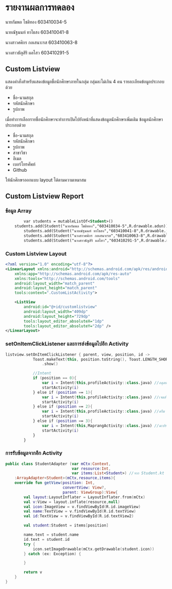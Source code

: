 # รายงานผลการทดลอง

นายกัมพล โชติทอง 603410034-5

นายณัฐนนท์ ทาไธสง 603410041-8

นางสาวศศิกร กอเสนาะรส 603410063-8

นางสาวธัญสิริ ผลไสว 603410291-5

## Custom Listview

แสดงคำสั่งสำหรับแสดงข้อมูลชื่อนักศึกษาภายในกลุ่ม กลุ่มละไม่เกิน 4 คน รายละเอียดข้อมูลประกอบด้วย

- ชื่อ-นามสกุล
- รหัสนักศึกษา
- รูปภาพ

เมื่อทำการเลือกรายชื่อนักศึกษาจะทำการเปิดไปยังหน้าที่แสดงข้อมูลนักศึกษาเพิ่มเติม ข้อมูลนักศึกษาประกอบด้วย

- ชื่อ-นามสกุล
- รหัสนักศึกษา
- รูปภาพ
- สาขาวิชา
- อีเมล
- เบอร์โทรศัพท์
- Github

ให้นักศึกษาออกแบบ layout ได้ตามความเหมาสม

## Custom Listview Report

### ข้อมูล Array

```xml
        var students = mutableListOf<Student>()
	students.add(Student("นายกัมพล โชติทอง","603410034-5",R.drawable.adun))
        students.add(Student("นายณัฐนนท์ ทาไธสง","603410041-8",R.drawable.james))
        students.add(Student("นางสาวศศิกร กอเสนาะรส","603410063-8",R.drawable.dream))
        students.add(Student("นางสาวธัญสิริ ผลไสว","603410291-5",R.drawable.maprang))

```

### Custom Listview Layout

```xml
<?xml version="1.0" encoding="utf-8"?>
<LinearLayout xmlns:android="http://schemas.android.com/apk/res/android"
    xmlns:app="http://schemas.android.com/apk/res-auto"
    xmlns:tools="http://schemas.android.com/tools"
    android:layout_width="match_parent"
    android:layout_height="match_parent"
    tools:context=".CustomListActivity">

    <ListView
        android:id="@+id/customlistview"
        android:layout_width="409dp"
        android:layout_height="729dp"
        tools:layout_editor_absoluteX="1dp"
        tools:layout_editor_absoluteY="2dp" />
</LinearLayout>

```

### setOnItemClickListener และการส่งข้อมูลไปอีก Activity

```kotlin
listview.setOnItemClickListener { parent, view, position, id ->
            Toast.makeText(this, position.toString(), Toast.LENGTH_SHORT)
                .show()

            //Intent
            if (position == 0){
                var i = Intent(this,profileActivity::class.java) //อดุลย์
                startActivity(i)
            } else if (position == 1){
                var i = Intent(this,profileActivity::class.java) //เจมส์
                startActivity(i)
            } else if (position == 2){
                var i = Intent(this,profileActivity::class.java) //ดรีม
                startActivity(i)
            } else if (position == 3){
                var i = Intent(this,MaprangActivity::class.java) //มะปราง
                startActivity(i)
            }
        }
```

### การรับข้อมูลจากอีก Activity

```kotlin
public class StudentAdapter (var mCtx:Context,
                             var resource:Int,
                             var items:List<Student>) //จาก Student.kt
    :ArrayAdapter<Student>(mCtx,resource,items){
    override fun getView(position: Int,
                         convertView: View?,
                         parent: ViewGroup):View{
        val layout:LayoutInflater = LayoutInflater.from(mCtx)
        val v:View = layout.inflate(resource,null)
        val icon:ImageView = v.findViewById(R.id.imageView)
        val name:TextView = v.findViewById(R.id.textView)
        val id:TextView = v.findViewById(R.id.textView2)

        val student:Student = items[position]

        name.text = student.name
        id.text = student.id
        try {
            icon.setImageDrawable(mCtx.getDrawable(student.icon))
        } catch (ex: Exception) {

        }

        return v
    }
}

```
